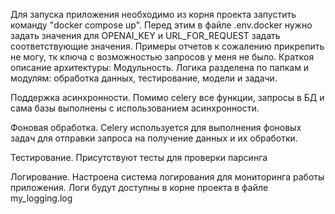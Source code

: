 Для запуска приложения необходимо из корня проекта запустить команду "docker compose up". Перед этим в файле .env.docker нужно задать значения для OPENAI_KEY и URL_FOR_REQUEST задать соответствующие значения.
Примеры отчетов к сожалению прикрепить не могу, тк ключа с возможностью запросов у меня не было. 
Краткоя описание архитектуры:
Модульность.
  Логика разделена по папкам и модулям: обработка данных, тестирование, модели и задачи.

Поддержка асинхронности.
  Помимо celery все функции, запросы в БД и сама базы выполнены с использованием асинхронности.

Фоновая обработка.
  Celery используется для выполнения фоновых задач для отправки запроса на получение данных и их обработки.

Тестирование.
  Присутствуют тесты для проверки парсинга

Логирование.
  Настроена система логирования для мониторинга работы приложения. Логи будут доступны в корне проекта в файле my_logging.log
